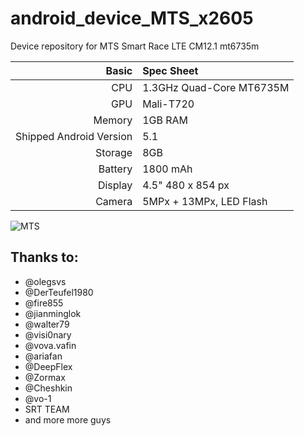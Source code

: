 # android_device_MTS_x2605
Device repository for MTS Smart Race LTE CM12.1 mt6735m

Basic   | Spec Sheet
-------:|:-------------------------
CPU     | 1.3GHz Quad-Core MT6735M
GPU     | Mali-T720
Memory  | 1GB RAM
Shipped Android Version | 5.1
Storage | 8GB
Battery | 1800 mAh
Display | 4.5" 480 x 854 px
Camera  | 5MPx + 13MPx, LED Flash

![MTS](https://3ginfo.ru/e107_images/custom/MTC_smart_race_4G_1_3Ginfo.RU.jpg "MTS Smart Race")

## Thanks to:
 * @olegsvs
 * @DerTeufel1980
 * @fire855
 * @jianminglok
 * @walter79
 * @visi0nary
 * @vova.vafin
 * @ariafan
 * @DeepFlex
 * @Zormax
 * @Cheshkin
 * @vo-1
 * SRT TEAM
 * and more more guys

